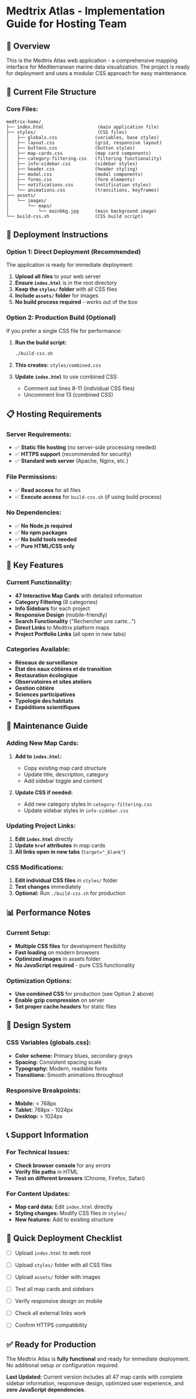 # Medtrix Atlas - Implementation Guide for Hosting Team

## 🎯 **Overview**

This is the Medtrix Atlas web application - a comprehensive mapping interface for Mediterranean marine data visualization. The project is ready for deployment and uses a modular CSS approach for easy maintenance.

## 📁 **Current File Structure**

### **Core Files:**

```
medtrix-home/
├── index.html                    (main application file)
├── styles/                       (CSS files)
│   ├── globals.css              (variables, base styles)
│   ├── layout.css               (grid, responsive layout)
│   ├── buttons.css              (button styles)
│   ├── map-cards.css            (map card components)
│   ├── category-filtering.css   (filtering functionality)
│   ├── info-sidebar.css         (sidebar styles)
│   ├── header.css               (header styling)
│   ├── modal.css                (modal components)
│   ├── forms.css                (form elements)
│   ├── notifications.css        (notification styles)
│   └── animations.css           (transitions, keyframes)
├── assets/
│   └── images/
│       └── maps/
│           └── mainbkg.jpg      (main background image)
└── build-css.sh                 (CSS build script)
```

## 🚀 **Deployment Instructions**

### **Option 1: Direct Deployment (Recommended)**

The application is ready for immediate deployment:

1. **Upload all files** to your web server
2. **Ensure `index.html`** is in the root directory
3. **Keep the `styles/` folder** with all CSS files
4. **Include `assets/` folder** for images
5. **No build process required** - works out of the box

### **Option 2: Production Build (Optional)**

If you prefer a single CSS file for performance:

1. **Run the build script:**

   ```bash
   ./build-css.sh
   ```

2. **This creates:** `styles/combined.css`

3. **Update `index.html`** to use combined CSS:
   - Comment out lines 8-11 (individual CSS files)
   - Uncomment line 13 (combined CSS)

## 📋 **Hosting Requirements**

### **Server Requirements:**

- ✅ **Static file hosting** (no server-side processing needed)
- ✅ **HTTPS support** (recommended for security)
- ✅ **Standard web server** (Apache, Nginx, etc.)

### **File Permissions:**

- ✅ **Read access** for all files
- ✅ **Execute access** for `build-css.sh` (if using build process)

### **No Dependencies:**

- ✅ **No Node.js required**
- ✅ **No npm packages**
- ✅ **No build tools needed**
- ✅ **Pure HTML/CSS only**

## 🎯 **Key Features**

### **Current Functionality:**

- **47 Interactive Map Cards** with detailed information
- **Category Filtering** (8 categories)
- **Info Sidebars** for each project
- **Responsive Design** (mobile-friendly)
- **Search Functionality** ("Rechercher une carte...")
- **Direct Links** to Medtrix platform maps
- **Project Portfolio Links** (all open in new tabs)

### **Categories Available:**

- **Réseaux de surveillance**
- **État des eaux côtières et de transition**
- **Restauration écologique**
- **Observatoires et sites ateliers**
- **Gestion côtière**
- **Sciences participatives**
- **Typologie des habitats**
- **Expéditions scientifiques**

## 🔧 **Maintenance Guide**

### **Adding New Map Cards:**

1. **Add to `index.html`:**

   - Copy existing map card structure
   - Update title, description, category
   - Add sidebar toggle and content

2. **Update CSS if needed:**
   - Add new category styles in `category-filtering.css`
   - Update sidebar styles in `info-sidebar.css`

### **Updating Project Links:**

1. **Edit `index.html`** directly
2. **Update `href` attributes** in map cards
3. **All links open in new tabs** (`target="_blank"`)

### **CSS Modifications:**

1. **Edit individual CSS files** in `styles/` folder
2. **Test changes** immediately
3. **Optional:** Run `./build-css.sh` for production

## 📊 **Performance Notes**

### **Current Setup:**

- **Multiple CSS files** for development flexibility
- **Fast loading** on modern browsers
- **Optimized images** in assets folder
- **No JavaScript required** - pure CSS functionality

### **Optimization Options:**

- **Use combined CSS** for production (see Option 2 above)
- **Enable gzip compression** on server
- **Set proper cache headers** for static files

## 🎨 **Design System**

### **CSS Variables (globals.css):**

- **Color scheme:** Primary blues, secondary grays
- **Spacing:** Consistent spacing scale
- **Typography:** Modern, readable fonts
- **Transitions:** Smooth animations throughout

### **Responsive Breakpoints:**

- **Mobile:** < 768px
- **Tablet:** 768px - 1024px
- **Desktop:** > 1024px

## 📞 **Support Information**

### **For Technical Issues:**

- **Check browser console** for any errors
- **Verify file paths** in HTML
- **Test on different browsers** (Chrome, Firefox, Safari)

### **For Content Updates:**

- **Map card data:** Edit `index.html` directly
- **Styling changes:** Modify CSS files in `styles/`
- **New features:** Add to existing structure

## 🚀 **Quick Deployment Checklist**

- [ ] Upload `index.html` to web root
- [ ] Upload `styles/` folder with all CSS files
- [ ] Upload `assets/` folder with images

- [ ] Test all map cards and sidebars
- [ ] Verify responsive design on mobile
- [ ] Check all external links work
- [ ] Confirm HTTPS compatibility

## ✅ **Ready for Production**

The Medtrix Atlas is **fully functional** and ready for immediate deployment. No additional setup or configuration required.

**Last Updated:** Current version includes all 47 map cards with complete sidebar information, responsive design, optimized user experience, and **zero JavaScript dependencies**.
